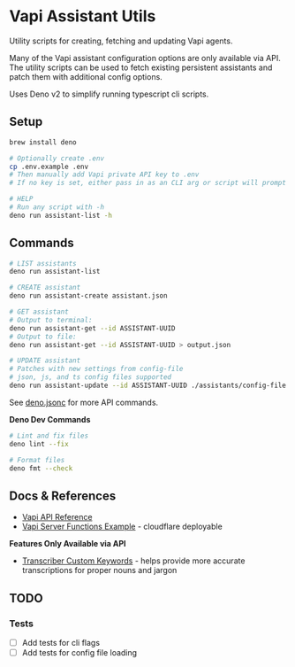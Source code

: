 # Vapi Assistant Utils

Utility scripts for creating, fetching and updating Vapi agents.

Many of the Vapi assistant configuration options are only available via API. The utility scripts can
be used to fetch existing persistent assistants and patch them with additional config options.

Uses Deno v2 to simplify running typescript cli scripts.

## Setup

```bash
brew install deno

# Optionally create .env
cp .env.example .env
# Then manually add Vapi private API key to .env
# If no key is set, either pass in as an CLI arg or script will prompt for key

# HELP
# Run any script with -h
deno run assistant-list -h
```

## Commands

```bash
# LIST assistants
deno run assistant-list

# CREATE assistant
deno run assistant-create assistant.json

# GET assistant
# Output to terminal:
deno run assistant-get --id ASSISTANT-UUID
# Output to file:
deno run assistant-get --id ASSISTANT-UUID > output.json

# UPDATE assistant
# Patches with new settings from config-file
# json, js, and ts config files supported
deno run assistant-update --id ASSISTANT-UUID ./assistants/config-file.ts
```

See [deno.jsonc](deno.jsonc) for more API commands.

**Deno Dev Commands**

```bash
# Lint and fix files
deno lint --fix

# Format files
deno fmt --check
```

## Docs & References

- [Vapi API Reference](https://docs.vapi.ai/api-reference/assistants/get-assistant)
- [Vapi Server Functions Example](https://github.com/VapiAI/server-example-serverless-cloudflare) -
  cloudflare deployable

**Features Only Available via API**

- [Transcriber Custom Keywords](https://docs.vapi.ai/customization/custom-keywords) - helps provide
  more accurate transcriptions for proper nouns and jargon

## TODO

### Tests

- [ ] Add tests for cli flags
- [ ] Add tests for config file loading

